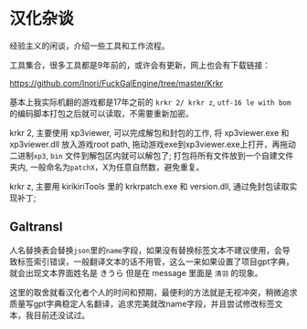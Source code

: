 # 汉化杂谈

经验主义的闲谈，介绍一些工具和工作流程。

工具集合，很多工具都是9年前的，或许会有更新，网上也会有下载链接：

https://github.com/Inori/FuckGalEngine/tree/master/Krkr

基本上我实际机翻的游戏都是17年之前的 `krkr 2/ krkr z`, `utf-16 le with bom`的编码脚本打包之后就可以读取，不需要重新加密。

krkr 2, 主要使用 xp3viewer, 可以完成解包和封包的工作, 将 xp3viewer.exe 和 xp3viewer.dll 放入游戏root path, 拖动游戏exe到xp3viewer.exe上打开，再拖动二进制`xp3`, `bin` 文件到解包区内就可以解包了; 打包将所有文件放到一个自建文件夹内, 一般命名为`patchX`，X为任意自然数，避免重复。

krkr z, 主要用 kirikiriTools 里的 krkrpatch.exe 和 version.dll, 通过免封包读取实现补丁;

## Galtransl

人名替换表会替换`json`里的`name`字段，如果没有替换标签文本不建议使用，会导致标签索引错误，一般翻译文本的话不用管，这么一来如果设置了项目gpt字典，就会出现文本界面姓名是 きうら 但是在 message 里面是 `清羽` 的现象。

这里的取舍就看汉化者个人的时间和预期，最便利的方法就是无视冲突，稍微追求质量写gpt字典稳定人名翻译，追求完美就改name字段，并且尝试修改标签文本，我目前还没试过。








